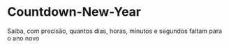 # Countdown-New-Year
Saiba, com precisão, quantos dias, horas, minutos e segundos faltam para o ano novo
